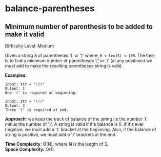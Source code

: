 # balance-parentheses

## Minimum number of parenthesis to be added to make it valid

Difficulty Level: Medium

Given a string S of parentheses ‘(‘ or ‘)’ where, `0 ≤ len(S) ≤ 105`. The task is to find a minimum number of parentheses ‘(‘ or ‘)’ (at any positions) we must add to make the resulting parentheses string is valid.

**Examples:**
```
Input: str = "())"
Output: 1
One '(' is required at beginning.

Input: str = "((("
Output: 3
Three ')' is required at end.
```

**Approach**: we keep the track of balance of the string i:e the number '(' minus the number of ')'.
A string is valid if it's balance is 0. If it's ever negative, we must add a '(' bracket at the beginning. Also, if the balance of string is positive, we must add a ')' brackets at the end.

**Time Complexity:** O(N), where N is the length of S. <br>
**Space Complexity:** O(1).
